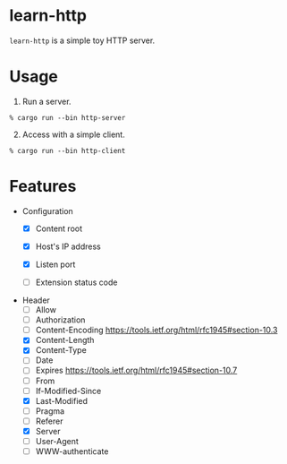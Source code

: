 # learn-http

`learn-http` is a simple toy HTTP server. 

# Usage


1. Run a server.

```
% cargo run --bin http-server
```

2. Access with a simple client.

```
% cargo run --bin http-client
```

# Features

* Configuration
  * [x] Content root
  * [x] Host's IP address
  * [x] Listen port
  * [ ] Extension status code


* Header
  * [ ] Allow
  * [ ] Authorization
  * [ ] Content-Encoding https://tools.ietf.org/html/rfc1945#section-10.3
  * [x] Content-Length
  * [x] Content-Type
  * [ ] Date
  * [ ] Expires https://tools.ietf.org/html/rfc1945#section-10.7
  * [ ] From
  * [ ] If-Modified-Since
  * [x] Last-Modified
  * [ ] Pragma
  * [ ] Referer
  * [x] Server
  * [ ] User-Agent
  * [ ] WWW-authenticate
